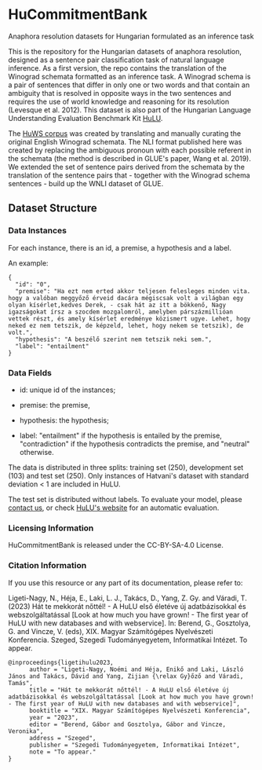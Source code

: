 # HuCommitmentBank
Anaphora resolution datasets for Hungarian formulated as an inference task

This is the repository for the Hungarian datasets of anaphora resolution, designed as a sentence pair classification task of natural language inference.
As a first version, the repo contains the translation of the Winograd schemata formatted as an inference task. A Winograd schema is a pair of sentences that differ in only one or two words and that contain an ambiguity that is resolved in opposite ways in the two sentences and requires the use of world knowledge and reasoning for its resolution (Levesque et al. 2012). This dataset is also part of the Hungarian Language Understanding Evaluation Benchmark Kit [HuLU](hulu.nlp.nytud.hu). 

The [HuWS corpus](github.com/nytud/HuWSC) was created by translating and manually curating the original English Winograd schemata. The NLI format published here was created by replacing the ambiguous pronoun with each possible referent in the schemata (the method is described in GLUE's paper, Wang et al. 2019). We extended the set of sentence pairs derived from the schemata by the translation of the sentence pairs that - together with the Winograd schema sentences - build up the WNLI dataset of GLUE. 

## Dataset Structure

### Data Instances

For each instance, there is an id, a premise, a hypothesis and a label.

An example:

```
{
  "id": "0",
  "premise": "Ha ezt nem erted akkor teljesen felesleges minden vita.    hogy a valóban meggyőző érveid dacára mégiscsak volt a világban egy olyan kísérlet,kedves Derek, - csak hát az itt a bökkenő, Nagy igazságokat írsz a szocdem mozgalomról, amelyben párszázmillióan vettek részt, és amely kísérlet eredménye közismert ugye. Lehet, hogy neked ez nem tetszik, de képzeld, lehet, hogy nekem se tetszik), de volt.",
  "hypothesis": "A beszélő szerint nem tetszik neki sem.",
  "label": "entailment"
}
```

### Data Fields

- id: unique id of the instances;

- premise: the premise, 

- hypothesis: the hypothesis;  

- label: "entailment" if the hypothesis is entailed by the premise, "contradiction" if the hypothesis contradicts the premise, and "neutral" otherwise.

The data is distributed in three splits: training set (250), development set (103) and test set (250). Only instances of Hatvani's dataset with standard deviation < 1 are included in HuLU.

The test set is distributed without labels.
To evaluate your model, please [contact us](mailto:ligeti-nagy.noemi@nytud.hu), or check [HuLU's website](hulu.nytud.hu) for an automatic evaluation. 
### Licensing Information

HuCommitmentBank is released under the CC-BY-SA-4.0 License.


### Citation Information

If you use this resource or any part of its documentation, please refer to:

Ligeti-Nagy, N., Héja, E., Laki, L. J., Takács, D., Yang, Z. Gy. and Váradi, T. (2023) Hát te mekkorát nőttél! - A HuLU első életéve új adatbázisokkal és webszolgáltatással [Look at how much you have grown! - The first year of HuLU with new databases and with webservice]. In: Berend, G., Gosztolya, G. and Vincze, V. (eds), XIX. Magyar Számítógépes Nyelvészeti Konferencia. Szeged, Szegedi Tudományegyetem, Informatikai Intézet. To appear.
```
@inproceedings{ligetihulu2023,
      author = "Ligeti-Nagy, Noémi and Héja, Enikő and Laki, László János and Takács, Dávid and Yang, Zijian {\relax Gy}őző and Váradi, Tamás",
      title = "Hát te mekkorát nőttél! - A HuLU első életéve új adatbázisokkal és webszolgáltatással [Look at how much you have grown! - The first year of HuLU with new databases and with webservice]",
      booktitle = "XIX. Magyar Számítógépes Nyelvészeti Konferencia",
      year = "2023",
      editor = "Berend, Gábor and Gosztolya, Gábor and Vincze, Veronika",
      address = "Szeged",
      publisher = "Szegedi Tudományegyetem, Informatikai Intézet",
      note = "To appear."
}
```
